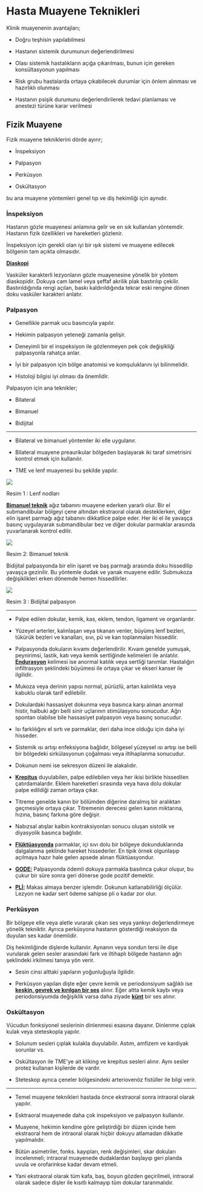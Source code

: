 # Hasta Muayene Teknikleri

Klinik muayenenin avantajları;

- Doğru teşhisin yapılabilmesi

- Hastanın sistemik durumunun değerlendirilmesi

- Olası sistemik hastalıkların açığa çıkarılması, bunun için gereken konsültasyonun yapılması

- Risk grubu hastalarda ortaya çıkabilecek durumlar için önlem alınması ve hazırlıklı olunması

- Hastanın psişik durumunu değerlendirilerek tedavi planlaması ve anestezi türüne karar verilmesi

## Fizik Muayene

Fizik muayene tekniklerini dörde ayırır;

- İnspeksiyon

- Palpasyon

- Perküsyon

- Oskültasyon

bu ana muayene yöntemleri genel tıp ve diş hekimliği için aynıdır.

### İnspeksiyon

Hastanın gözle muayenesi anlamına gelir ve en sık kullanılan yöntemdir. Hastanın fizik özellikleri ve hareketleri gözlenir.

İnspeksiyon için gerekli olan iyi bir ışık sistemi ve muayene edilecek bölgenin tam açıkta olmasıdır.

**<u>Diaskopi</u>**

Vasküler karakterli lezyonların gözle muayenesine yönelik bir yöntem diaskopidir. Dokuya cam lamel veya şeffaf akrilik plak bastırılıp çekilir. Bastırıldığında rengi açılan, baskı kaldırıldığında tekrar eski rengine dönen doku vasküler karakteri anlatır.

### Palpasyon

- Genellikle parmak ucu basıncıyla yapılır.

- Hekimin palpasyon yeteneği zamanla gelişir.

- Deneyimli bir el inspeksiyon ile gözlenmeyen pek çok değişikliği palpasyonla rahatça anlar.

- İyi bir palpasyon için bölge anatomisi ve komşuluklarını iyi bilinmelidir.

- Histoloji bilgisi iyi olması da önemlidir.

Palpasyon için ana teknikler;

- Bilateral

- Bimanuel

- Bidijital

---

- Bilateral ve bimanuel yöntemler iki elle uygulanır.

- Bilateral muayene preaurikular bölgeden başlayarak iki taraf simetrisini kontrol etmek için kullanılır.

- TME ve lenf muayenesi bu şekilde yapılır.

![](/home/bt/.config/marktext/images/2021-11-26-19-55-48-image.png)

Resim 1 : Lenf nodları

**<u>Bimanuel teknik</u>** ağız tabanını muayene ederken yararlı olur. Bir el submandibular bölgeyi çene altından ekstraoral olarak desteklerken, diğer elin işaret parmağı ağız tabanını dikkatlice palpe eder. Her iki el ile yavaşça basınç uygulayarak submandibular bez ve diğer dokular parmaklar arasında yuvarlanarak kontrol edilir.

![](/home/bt/.config/marktext/images/2021-11-26-19-59-26-image.png)

Resim 2: Bimanuel teknik

Bidijital palpasyonda bir elin işaret ve baş parmağı arasında doku hissedilip yavaşça gezinilir. Bu yöntemle dudak ve yanak muayene edilir. Submukoza değişiklikleri erken dönemde hemen hissedilirler.

![](/home/bt/.config/marktext/images/2021-11-26-20-01-14-image.png)

Resim 3 : Bidijital palpasyon

---

- Palpe edilen dokular, kemik, kas, eklem, tendon, ligament ve organlardır.

- Yüzeyel arterler, kalınlaşan veya tıkanan venler, büyümş lenf bezleri, tükürük bezleri ve kanalları, sıvı, pü ve kan toplanmaları hissedilir.

- Palpasyonda dokuların kıvamı değerlendirilir. Kıvam genelde yumuşak, peynirimsi, lastik, katı veya kemik sertliğinde kelimeleri ile anlatılır. **<u>Endurasyon</u>** kelimesi ise anormal katılık veya sertliği tanımlar. Hastalığın infiltrasyon şeklindeki büyümesi ile ortaya çıkar ve ekseri kanser ile ilgilidir.

- Mukoza veya derinin yapısı normal, pürüzlü, artan kalınlıkta veya kabuklu olarak tarif edilebilir.

- Dokulardaki hassasiyet dokunma veya basınca karşı alınan anormal histir, halbuki ağrı belli sinir uçlarının stimülasyonu sonucudur. Ağrı spontan olabilse bile hassasiyet palpasyon veya basınç sonucudur.

- Isı farklılığını el sırtı ve parmaklar, deri daha ince olduğu için daha iyi hisseder.

- Sistemik ısı artışı enfeksiyona bağlıdır, bölgesel yüzeysel ısı artışı ise belli bir bölgedeki sirkülasyonun çoğalması veya iltihaplanma sonucudur.

- Dokunun nemi ise sekresyon düzeni ile alakalıdır.

- **<u>Krepitus</u>** duyulabilen, palpe edilebilen veya her ikisi birlikte hissedilen çatırdamalardır. Eklem hareketleri sırasında veya hava dolu dokular palpe edildiği zaman ortaya çıkar.

- Titreme genelde kanın bir bölümden diğerine daralmış bir aralıktan geçmesiyle ortaya çıkar. Titremenin derecesi gelen kanın miktarına, hızına, basınç farkına göre değişir.

- Nabızsal atışlar kalbin kontraksiyonları sonucu oluşan sistolik ve diyasyolik basınca bağlıdır.

- **<u>Flüktüasyonda</u>** parmaklar, içi sıvı dolu bir bölgeye dokunduklarında dalgalanma şeklinde hareket hissederler. En tipik örnek olgunlaşıp açılmaya hazır hale gelen apsede alınan flüktüasyondur.

- **<u>GODE:</u>** Palpasyonda ödemli dokuya parmakla basılınca çukur oluşur, bu çukur bir süre sonra geri dönerse gode pozitif demektir.

- **<u>PLİ:</u>**  Makas almaya benzer işlemdir. Dokunun katlanabilirliği ölçülür. Lezyon ne kadar sert ödeme sahipse pli o kadar zor olur. 

### Perküsyon

Bir bölgeye elle veya aletle vurarak çıkan ses veya yankıyı değerlendirmeye yönelik tekniktir. Ayrıca perküsyona hastanın gösterdiği reaksiyon da duyulan ses kadar önemlidir.

Diş hekimliğinde dişlerde kullanılır. Aynanın veya sondun tersi ile dişe vurularak gelen sesler arasındaki fark ve iltihaplı bölgede hastanın ağrı şeklindeki irkilmesi tanıya yön verir.

- Sesin cinsi alttaki yapıların yoğunluğuyla ilgilidir.

- Perküsyon yapılan dişte eğer çevre kemik ve periodonsiyum sağlıklı ise **<u>keskin, gevrek ve kırılgan bir ses</u>** alınır. Eğer altta kemik kaybı veya periodonsiyumda değişiklik varsa daha ziyade **<u>künt</u>** bir ses alınır.

### Oskültasyon

Vücudun fonksiyonel seslerinin dinlenmesi esasına dayanır. Dinlenme çıplak kulak veya steteskopla yapılır.

- Solunum sesleri çıplak kulakla duyulabilir. Astım, amfizem ve kardiyak sorunlar vs.

- Oskültasyon ile TME'ye ait kliking ve krepitus sesleri alınır. Aynı sesler protez kullanan kişilerde de vardır.

- Steteskop ayrıca çeneler bölgesindeki arteriovenöz fistüller ile bilgi verir.

---

- Temel muayene teknikleri hastada önce ekstraoral sonra intraoral olarak yapılır.

- Esktraoral muayenede daha çok inspeksiyon ve palpasyon kullanılır.

- Muayene, hekimin kendine göre geliştirdiği bir düzen içinde hem ekstraoral hem de intraoral olarak hiçbir dokuyu atlamadan dikkatle yapılmalıdır.

- Bütün asimetriler, fonks. kayıpları, renk değişimleri, skar dokuları incelenmeli; intraoral muayenede dudaklardan başlayıp geri planda uvula ve orofarinkse kadar devam etmeli.

- Yani ekstraoral olarak tüm kafa, baş, boyun gözden geçirilmeli, intraoral olarak sadece dişler ile kısıtlı kalmayıp tüm dokular taranmalıdır.
